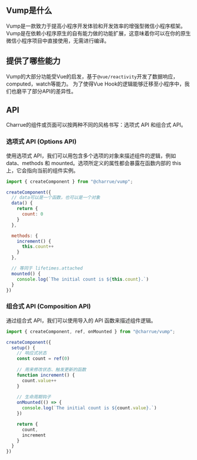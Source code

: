 ## Vump是什么

Vump是一款致力于提高小程序开发体验和开发效率的增强型微信小程序框架。
Vump是在依赖小程序原生的自有能力做的功能扩展，这意味着你可以在你的原生微信小程序项目中直接使用，无需进行编译。


## 提供了哪些能力
Vump的大部分功能受Vue的启发，基于`@vue/reactivity`开发了数据响应，computed，watch等能力。
为了使得Vue Hook的逻辑能够迁移至小程序中，我们也磨平了部分API的差异性。

## API

Charrue的组件或页面可以按两种不同的风格书写：选项式 API 和组合式 API。

### 选项式 API (Options API)
使用选项式 API，我们可以用包含多个选项的对象来描述组件的逻辑，例如 data、methods 和 mounted。选项所定义的属性都会暴露在函数内部的 this 上，它会指向当前的组件实例。

``` js
import { createComponent } from "@charrue/vump";

createComponent({
  // data可以是一个函数，也可以是一个对象
  data() {
    return {
      count: 0
    }
  },

  methods: {
    increment() {
      this.count++
    }
  },

  // 等同于 lifetimes.attached
  mounted() {
    console.log(`The initial count is ${this.count}.`)
  }
})
```

### 组合式 API (Composition API)
通过组合式 API，我们可以使用导入的 API 函数来描述组件逻辑。

``` js
import { createComponent, ref, onMounted } from "@charrue/vump";

createComponent({
  setup() {
    // 响应式状态
    const count = ref(0)
    
    // 用来修改状态、触发更新的函数
    function increment() {
      count.value++
    }
    
    // 生命周期钩子
    onMounted(() => {
      console.log(`The initial count is ${count.value}.`)
    })

    return {
      count,
      increment
    }
  }
})
```
